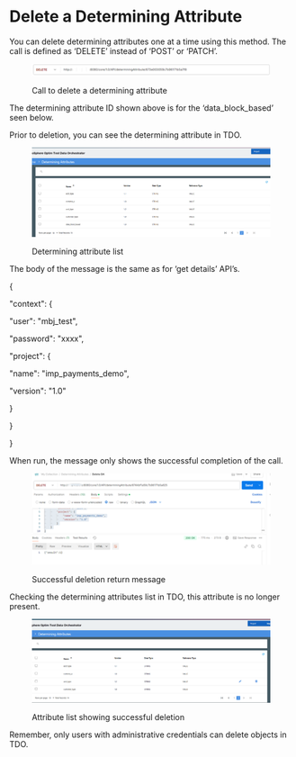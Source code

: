 # Delete a Determining Attribute

You can delete determining attributes one at a time using this method.  The call is defined as ‘DELETE’ instead of ‘POST’ or ‘PATCH’.

&#x20;

<figure><img src="../../../../../.gitbook/assets/image (17).png" alt=""><figcaption><p>Call to delete a determining attribute</p></figcaption></figure>

&#x20;

The determining attribute ID shown above is for the ‘data\_block\_based’ seen below.

&#x20;

Prior to deletion, you can see the determining attribute in TDO.

&#x20;

<figure><img src="../../../../../.gitbook/assets/image (18).png" alt=""><figcaption><p>Determining attribute list</p></figcaption></figure>

&#x20;

The body of the message is the same as for ‘get details’ API’s.

&#x20;

{

&#x20;   "context": {

&#x20;       "user": "mbj\_test",

&#x20;       "password": "xxxx",

&#x20;       "project": {

&#x20;           "name": "imp\_payments\_demo",

&#x20;           "version": "1.0"

&#x20;       }

&#x20;   }

}

&#x20;

When run, the message only shows the successful completion of the call.

&#x20;&#x20;

<figure><img src="../../../../../.gitbook/assets/image (19).png" alt=""><figcaption><p>Successful deletion return message</p></figcaption></figure>

&#x20;

Checking the determining attributes list in TDO, this attribute is no longer present.

&#x20;

<figure><img src="../../../../../.gitbook/assets/image (20).png" alt=""><figcaption><p>Attribute list showing successful deletion</p></figcaption></figure>

&#x20;

Remember, only users with administrative credentials can delete objects in TDO.
